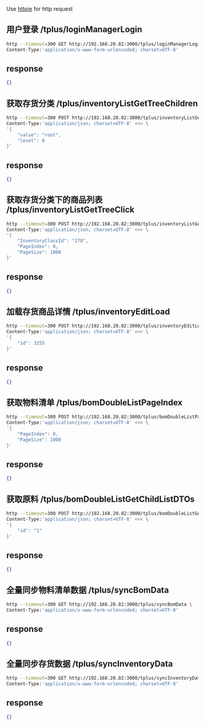 Use [httpie](https://httpie.io) for http request

## 用户登录 /tplus/loginManagerLogin

```bash
http --timeout=300 GET http://192.168.20.82:3000/tplus/loginManagerLogin \
Content-Type:'application/x-www-form-urlencoded; charset=UTF-8'
```

## response

```json
{}
```

## 获取存货分类 /tplus/inventoryListGetTreeChildren

```bash
http --timeout=300 POST http://192.168.20.82:3000/tplus/inventoryListGetTreeChildren \
Content-Type:'application/json; charset=UTF-8' <<< \
'{
    "value": "root",
    "level": 0
}'
```

## response

```json
{}
```

## 获取存货分类下的商品列表 /tplus/inventoryListGetTreeClick

```bash
http --timeout=300 POST http://192.168.20.82:3000/tplus/inventoryListGetTreeClick \
Content-Type:'application/json; charset=UTF-8' <<< \
'{
    "InventoryClassId": "278",
    "PageIndex": 0,
    "PageSize": 1000
}'
```

## response

```json
{}
```

## 加载存货商品详情 /tplus/inventoryEditLoad

```bash
http --timeout=300 POST http://192.168.20.82:3000/tplus/inventoryEditLoad \
Content-Type:'application/json; charset=UTF-8' <<< \
'{
    "id": 3255
}'
```

## response

```json
{}
```

## 获取物料清单 /tplus/bomDoubleListPageIndex

```bash
http --timeout=300 POST http://192.168.20.82:3000/tplus/bomDoubleListPageIndex \
Content-Type:'application/json; charset=UTF-8' <<< \
'{
    "PageIndex": 0,
    "PageSize": 1000
}'
```

## response

```json
{}
```

## 获取原料 /tplus/bomDoubleListGetChildListDTOs

```bash
http --timeout=300 POST http://192.168.20.82:3000/tplus/bomDoubleListGetChildListDTOs \
Content-Type:'application/json; charset=UTF-8' <<< \
'{
    "id": "1"
}'
```

## response

```json
{}
```

## 全量同步物料清单数据 /tplus/syncBomData

```bash
http --timeout=300 GET http://192.168.20.82:3000/tplus/syncBomData \
Content-Type:'application/x-www-form-urlencoded; charset=UTF-8'
```

## response

```json
{}
```

## 全量同步存货数据 /tplus/syncInventoryData

```bash
http --timeout=300 GET http://192.168.20.82:3000/tplus/syncInventoryData \
Content-Type:'application/x-www-form-urlencoded; charset=UTF-8'
```

## response

```json
{}
```